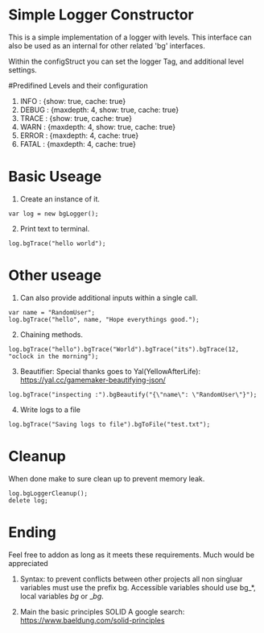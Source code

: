 # Simple Logger Constructor
This is a simple implementation of a logger with levels. This interface can also be used as an internal for other related 'bg' interfaces.

Within the configStruct you can set the logger Tag, and additional level settings.

#Predifined Levels and their configuration
1. INFO   : {show: true, cache: true}
2. DEBUG  : {maxdepth: 4, show: true, cache: true}
3. TRACE  : {show: true, cache: true}
4. WARN   : {maxdepth: 4, show: true, cache: true}
5. ERROR  : {maxdepth: 4, cache: true}
6. FATAL  : {maxdepth: 4, cache: true}

# Basic Useage
1. Create an instance of it.
```
var log = new bgLogger();
```
2. Print text to terminal.
```
log.bgTrace("hello world");
```
# Other useage
1. Can also provide additional inputs within a single call.
```
var name = "RandomUser";
log.bgTrace("hello", name, "Hope everythings good.");
```
2. Chaining methods.
```
log.bgTrace("hello").bgTrace("World").bgTrace("its").bgTrace(12, "oclock in the morning");
```
3. Beautifier:
Special thanks goes to Yal(YellowAfterLife): https://yal.cc/gamemaker-beautifying-json/
```
log.bgTrace("inspecting :").bgBeautify("{\"name\": \"RandomUser\"}");
```
4. Write logs to a file
```
log.bgTrace("Saving logs to file").bgToFile("test.txt");
```
# Cleanup
When done make to sure clean up to prevent memory leak.
```
log.bgLoggerCleanup();
delete log;
```

# Ending
Feel free to addon as long as it meets these requirements. Much would be appreciated
1. Syntax: to prevent conflicts between other projects all non singluar variables must use the prefix bg. Accessible variables should use bg_*, local variables _bg_ or __bg_.

2. Main the basic principles SOLID A google search: https://www.baeldung.com/solid-principles
